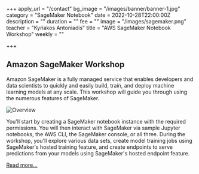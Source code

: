 +++
apply_url = "/contact"
bg_image = "/images/banner/banner-1.jpg"
category = "SageMaker Notebook"
date = 2022-10-28T22:00:00Z
description = ""
duration = ""
fee = ""
image = "/images/sagemaker.png"
teacher = "Kyriakos Antoniadis"
title = "AWS SageMaker Notebook Workshop"
weekly = ""

+++
## Amazon SageMaker Workshop

Amazon SageMaker is a fully managed service that enables developers and data scientists to quickly and easily build, train, and deploy machine learning models at any scale. This workshop will guide you through using the numerous features of SageMaker.

![Overview](/images/sm-overview.png)

You'll start by creating a SageMaker notebook instance with the required permissions. You will then interact with SageMaker via sample Jupyter notebooks, the AWS CLI, the SageMaker console, or all three. During the workshop, you'll explore various data sets, create model training jobs using SageMaker's hosted training feature, and create endpoints to serve predictions from your models using SageMaker's hosted endpoint feature.

[Read more...](https://sagemaker-workshop.netlify.app/)